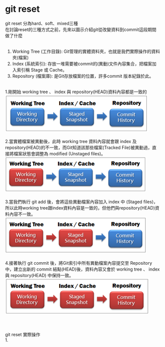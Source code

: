# git reset
git reset 分為hard、soft、mixed三種<br>
在討論reset的三種方式之前，先來以圖示介紹git從改變資料到commit這段期間做了什麼<br><br>
1. Working Tree (工作目錄):  Git管理的實體資料夾，也就是我們實際操作的資料夾(檔案)<br>
2. Index (系統索引):  存放一堆需要被commit的(異動)文件內容集合，把檔案加入索引稱 Stage 或 Cache。<br>
3. Repository (檔案庫):  是Git存放檔案的位置，許多commit 版本紀錄於此。<br><br>

1.剛開始 working tree 、 index 與 repository(HEAD)資料內容都是一致的<br>
![image](https://github.com/ITE03050654/git_reset/blob/master/commit1.PNG)</br></br>
2.當實體檔案被異動後，此時 working tree 資料內容就會跟 index 及 repository(HEAD)的不一致，而Git知道該那些檔案(Tracked File)被異動過，直接將檔案狀態會調整為 modified (Unstaged files)。<br>
![image](https://github.com/ITE03050654/git_reset/blob/master/commit2.PNG)</br></br>
3.當我們執行 git add 後，會將這些異動檔案內容加入 index 中 (Staged files)，所以此時working tree跟index資料內容是一致的，但他們與repository(HEAD)資料內容不一致。</br>
![image](https://github.com/ITE03050654/git_reset/blob/master/commit3.PNG)</br></br>
4.接著執行 git commit 後，將Git索引中所有異動檔案內容提交至 Repository 中，建立出新的 commit 結點(HEAD)後，資料內容又會於 working tree 、 index 與 repository(HEAD) 中保持一致。</br>
![image](https://github.com/ITE03050654/git_reset/blob/master/commit4.PNG)</br></br>
</br></br>
git reset 實際操作</br>
1.
